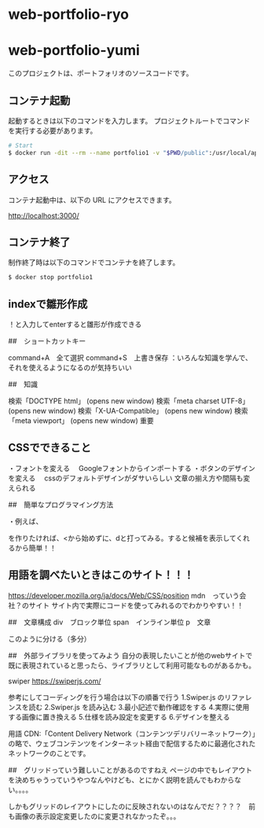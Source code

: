 # web-portfolio-ryo

# web-portfolio-yumi

このプロジェクトは、ポートフォリオのソースコードです。

## コンテナ起動

起動するときは以下のコマンドを入力します。
プロジェクトルートでコマンドを実行する必要があります。

```sh
# Start
$ docker run -dit --rm --name portfolio1 -v "$PWD/public":/usr/local/apache2/htdocs/ -p 3000:80 httpd:2.4-alpine
```

## アクセス

コンテナ起動中は、以下の URL にアクセスできます。

<http://localhost:3000/>

## コンテナ終了

制作終了時は以下のコマンドでコンテナを終了します。

```sh
$ docker stop portfolio1
```

## indexで雛形作成

！と入力してenterすると雛形が作成できる

##　ショートカットキー

command+A　全て選択
command+S　上書き保存
：いろんな知識を学んで、それを使えるようになるのが気持ちいい

##　知識

検索「DOCTYPE html」 (opens new window)
検索「meta charset UTF-8」 (opens new window)
検索「X-UA-Compatible」 (opens new window)
検索「meta viewport」 (opens new window) 重要

## CSSでできること
・フォントを変える
　Googleフォントからインポートする
・ボタンのデザインを変える
　cssのデフォルトデザインがダサいらしい
文章の揃え方や間隔も変えられる

##　簡単なプログラマイング方法

・例えば、<div>を作りたければ、<から始めずに、dと打ってみる。すると候補を表示してくれるから簡単！！

## 用語を調べたいときはこのサイト！！！
https://developer.mozilla.org/ja/docs/Web/CSS/position
mdn　っていう会社？のサイト
サイト内で実際にコードを使ってみれるのでわかりやすい！！

##　文章構成
div　ブロック単位
span　インライン単位
p　文章

このように分ける（多分）

##　外部ライブラリを使ってみよう
自分の表現したいことが他のwebサイトで既に表現されていると思ったら、ライブラリとして利用可能なものがあるかも。

swiper
https://swiperjs.com/

参考にしてコーディングを行う場合は以下の順番で行う
1.Swiper.js のリファレンスを読む
2.Swiper.js を読み込む
3.最小記述で動作確認をする
4.実際に使用する画像に置き換える
5.仕様を読み設定を変更する
6.デザインを整える

用語
CDN:「Content Delivery Network（コンテンツデリバリーネットワーク）」の略で、ウェブコンテンツをインターネット経由で配信するために最適化されたネットワークのことです。


##　グリッドっていう難しいことがあるのですねえ
ページの中でもレイアウトを決めちゃうっていうやつなんやけども、とにかく説明を読んでもわからない。。。。

しかもグリッドのレイアウトにしたのに反映されないのはなんでだ？？？？　前も画像の表示設定変更したのに変更されなかったぞ。。。

